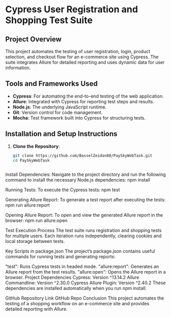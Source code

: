 # Cypress User Registration and Shopping Test Suite

## Project Overview
This project automates the testing of user registration, login, product selection, and checkout flow for an e-commerce site using Cypress. The suite integrates Allure for detailed reporting and uses dynamic data for user information.

## Tools and Frameworks Used
- **Cypress**: For automating the end-to-end testing of the web application.
- **Allure**: Integrated with Cypress for reporting test steps and results.
- **Node.js**: The underlying JavaScript runtime.
- **Git**: Version control for code management.
- **Mocha**: Test framework built into Cypress for structuring tests.

## Installation and Setup Instructions

1. **Clone the Repository**:
   ```bash
   git clone https://github.com/BasselZeidan80/PaySkyWebTask.git
   cd PaySkyWebTask



Install Dependencies: Navigate to the project directory and run the following command to install the necessary Node.js dependencies:
npm install

Running Tests: To execute the Cypress tests:
npm test

Generating Allure Report: To generate a test report after executing the tests:
npm run allure:report


Opening Allure Report: To open and view the generated Allure report in the browser:
npm run allure:open



Test Execution Process
The test suite runs registration and shopping tests for multiple users. Each iteration runs independently, clearing cookies and local storage between tests.

Key Scripts in package.json
The project’s package.json contains useful commands for running tests and generating reports:

"test": Runs Cypress tests in headed mode.
"allure:report": Generates an Allure report from the test results.
"allure:open": Opens the Allure report in a browser.
Project Dependencies
Cypress: Version ^13.14.2
Allure Commandline: Version ^2.30.0
Cypress Allure Plugin: Version ^2.40.2
These dependencies are installed automatically when you run npm install.

GitHub Repository Link
GitHub Repo
Conclusion
This project automates the testing of a shopping workflow on an e-commerce site and provides detailed reporting with Allure.
